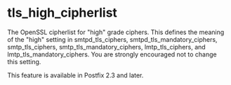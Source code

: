 # tls_high_cipherlist 

 The OpenSSL cipherlist for "high" grade ciphers. This defines
the meaning of the "high" setting in smtpd_tls_ciphers,
smtpd_tls_mandatory_ciphers, smtp_tls_ciphers, smtp_tls_mandatory_ciphers,
lmtp_tls_ciphers, and lmtp_tls_mandatory_ciphers. You are strongly
encouraged not to change this setting.  

 This feature is available in Postfix 2.3 and later. 


